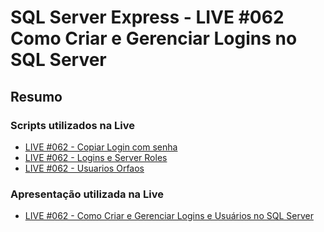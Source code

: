 # SQL Server Express - LIVE #062 Como Criar e Gerenciar Logins no SQL Server

## Resumo

### Scripts utilizados na Live

- [LIVE #062 - Copiar Login com senha](./src/LIVE#062-CopiarLogincomsenha.sql)
- [LIVE #062 - Logins e Server Roles](./src/LIVE#062-Logins_e_ServerRoles.sql)
- [LIVE #062 - Usuarios Orfaos](./src/LIVE#062-UsuariosOrfaos.sql)

### Apresentação utilizada na Live

- [LIVE #062 - Como Criar e Gerenciar Logins e Usuários no SQL Server](./docs/LIVE_#062_Como_Criar_e_Gerenciar_Logins_e_Usuarios_no_SQL_Server.pdf)